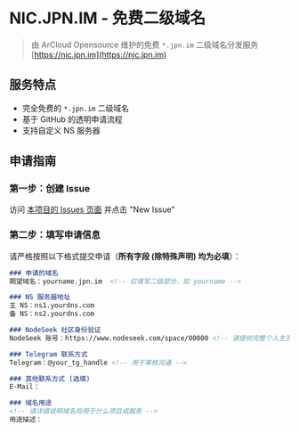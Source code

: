 # NIC.JPN.IM - 免费二级域名

> 由 ArCloud Opensource 维护的免费 `*.jpn.im` 二级域名分发服务
> [https://nic.jpn.im](https://nic.jpn.im)

## 服务特点
- 完全免费的 `*.jpn.im` 二级域名
- 基于 GitHub 的透明申请流程
- 支持自定义 NS 服务器

## 申请指南

### 第一步：创建 Issue
访问 [本项目的 Issues 页面](https://github.com/ArCloud-Opensource/NIC.JPN.IM/issues) 并点击 "New Issue"

### 第二步：填写申请信息
请严格按照以下格式提交申请（**所有字段 (除特殊声明) 均为必填**）：

```markdown
### 申请的域名
期望域名：yourname.jpn.im  <!-- 仅填写二级部分，如 yourname -->

### NS 服务器地址
主 NS：ns1.yourdns.com  
备 NS：ns2.yourdns.com  

### NodeSeek 社区身份验证
NodeSeek 账号：https://www.nodeseek.com/space/00000 <!-- 请提供完整个人主页链接用于验证，且等级需达到Lv.1以上 -->

### Telegram 联系方式
Telegram：@your_tg_handle <!-- 用于审核沟通 -->

### 其他联系方式 (选填)
E-Mail：

### 域名用途
<!-- 请详细说明域名将用于什么项目或服务 -->
用途描述：
```
